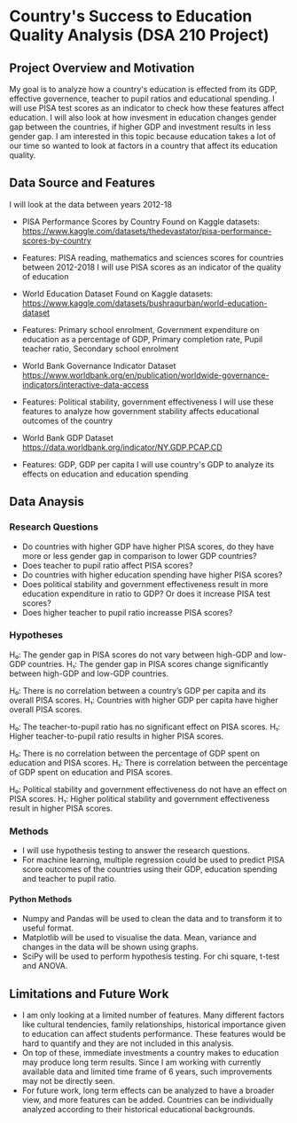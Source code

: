 # Country's Success to Education Quality Analysis (DSA 210 Project)

## Project Overview and Motivation
My goal is to analyze how a country's education is effected from its GDP, effective governence, teacher to pupil ratios and educational spending. I will use PISA test scores as an indicator to check how these features affect education. I will also look at how invesment in education changes gender gap between the countries, if higher GDP and investment results in less gender gap. I am interested in this topic because education takes a lot of our time so wanted to look at factors in a country that affect its education quality.


## Data Source and Features 

I will look at the data between years 2012-18
- PISA Performance Scores by Country
Found on Kaggle datasets: https://www.kaggle.com/datasets/thedevastator/pisa-performance-scores-by-country
* Features: PISA reading, mathematics and sciences scores for countries between 2012-2018
I will use PISA scores as an indicator of the quality of education

- World Education Dataset
Found on Kaggle datasets: https://www.kaggle.com/datasets/bushraqurban/world-education-dataset
* Features: Primary school enrolment, Government expenditure on education as a percentage of GDP, Primary completion rate, Pupil teacher ratio, Secondary school enrolment

- World Bank Governance Indicator Dataset
https://www.worldbank.org/en/publication/worldwide-governance-indicators/interactive-data-access
* Features: Political stability, government effectiveness
I will use these features to analyze how government stability affects educational outcomes of the country

- World Bank GDP Dataset
https://data.worldbank.org/indicator/NY.GDP.PCAP.CD
* Features: GDP, GDP per capita
I will use country's GDP to analyze its effects on education and education spending

## Data Anaysis
### Research Questions
- Do countries with higher GDP have higher PISA scores, do they have more or less gender gap in comparison to lower GDP countries?
- Does teacher to pupil ratio affect PISA scores?
- Do countries with higher education spending have higher PISA scores?
- Does political stability and government effectiveness result in more education expenditure in ratio to GDP? Or does it increase PISA test scores?
- Does higher teacher to pupil ratio increasse PISA scores?

### Hypotheses 
H₀: The gender gap in PISA scores do not vary between high-GDP and low-GDP countries.
H₁: The gender gap in PISA scores change significantly between high-GDP and low-GDP countries.

H₀: There is no correlation between a country’s GDP per capita and its overall PISA scores.
H₁: Countries with higher GDP per capita have higher overall PISA scores.

H₀: The teacher-to-pupil ratio has no significant effect on PISA scores.
H₁: Higher teacher-to-pupil ratio results in higher PISA scores.

H₀: There is no correlation between the percentage of GDP spent on education and PISA scores.
H₁: There is correlation between the percentage of GDP spent on education and PISA scores.

H₀: Political stability and government effectiveness do not have an effect on PISA scores.
H₁: Higher political stability and government effectiveness result in higher PISA scores.


### Methods 
- I will use hypothesis testing to answer the research questions.
- For machine learning, multiple regression could be used to predict PISA score outcomes of the countries using their GDP, education spending and teacher to pupil ratio. 

#### Python Methods
- Numpy and Pandas will be used to clean the data and to transform it to useful format.
- Matplotlib will be used to visualise the data. Mean, variance and changes in the data will be shown using graphs.
- SciPy will be used to perform hypothesis testing. For chi square, t-test and ANOVA. 

## Limitations and Future Work

- I am only looking at a limited number of features. Many different factors like cultural tendencies, family relationships, historical importance given to education can affect students performance. These features would be hard to quantify and they are not included in this analysis.
- On top of these, immediate investments a country makes to education may produce long term results. Since I am working with currently available data and limited time frame of 6 years, such improvements may not be directly seen.
- For future work, long term effects can be analyzed to have a broader view, and more features can be added. Countries can be individually analyzed according to their historical educational backgrounds.




